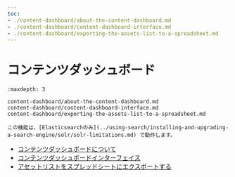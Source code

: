 ```yaml
---
toc:
- ./content-dashboard/about-the-content-dashboard.md
- ./content-dashboard/content-dashboard-interface.md
- ./content-dashboard/exporting-the-assets-list-to-a-spreadsheet.md
---
```

# コンテンツダッシュボード

```{toctree}
:maxdepth: 3

content-dashboard/about-the-content-dashboard.md
content-dashboard/content-dashboard-interface.md
content-dashboard/exporting-the-assets-list-to-a-spreadsheet.md
```

```{note}
この機能は、[Elasticsearchのみ](../using-search/installing-and-upgrading-a-search-engine/solr/solr-limitations.md) で動作します。
```

* [コンテンツダッシュボードについて](./content-dashboard/about-the-content-dashboard.md)
* [コンテンツダッシュボードインターフェイス](./content-dashboard/content-dashboard-interface.md)
* [アセットリストをスプレッドシートにエクスポートする](./content-dashboard/exporting-the-assets-list-to-a-spreadsheet.md)
